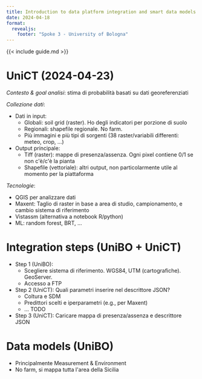 ```yaml
---
title: Introduction to data platform integration and smart data models
date: 2024-04-18
format:
  revealjs: 
    footer: "Spoke 3 - University of Bologna"
---
```


{{< include guide.md >}}

# UniCT (2024-04-23)

*Contesto & goal analisi*: stima di probabilità basati su dati georeferenziati

*Collezione dati*:

- Dati in input:
    - Globali: soil grid (raster). Ho degli indicatori per porzione di suolo
    - Regionali: shapefile regionale. No farm.
    - Più immagini e più tipi di sorgenti (38 raster/variabili differenti: meteo, crop, ...)
- Output principale: 
    - Tiff (raster): mappe di presenza/assenza. Ogni pixel contiene 0/1 se non c'è/c'è la pianta
    - Shapefile (vettoriale): altri output, non particolarmente utile al momento per la piattaforma

*Tecnologie*:

- QGIS per analizzare dati
- Maxent: Taglio di raster in base a area di studio, campionamento, e cambio sistema di riferimento
- Vistassm (alternativa a notebook R/python)
- ML: random forest, BRT, ...

# Integration steps (UniBO + UniCT)

- Step 1 (UniBO):
    - Scegliere sistema di riferimento. WGS84, UTM (cartografiche). GeoServer.
    - Accesso a FTP
- Step 2 (UniCT): Quali parametri inserire nel descrittore JSON?
    - Coltura e SDM
    - Predittori scelti e iperparametri (e.g., per Maxent)
    - ... TODO
- Step 3 (UniCT): Caricare mappa di presenza/assenza e descrittore JSON

# Data models (UniBO)

- Principalmente Measurement & Environment
- No farm, si mappa tutta l'area della Sicilia